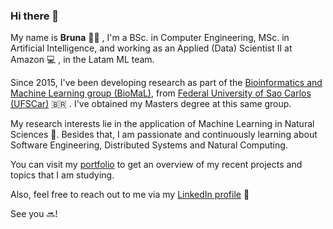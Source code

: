 ### Hi there 👋
My name is **Bruna** 🙆‍♀️ , I'm a BSc. in Computer Engineering, MSc. in Artificial Intelligence, and working as an Applied (Data) Scientist II at Amazon 💻 , in the Latam ML team. 

Since 2015, I've been developing research as part of the [Bioinformatics and Machine Learning group (BioMaL)](http://www.biomal.ufscar.br/), from [Federal University of Sao Carlos (UFSCar)](https://www.ufscar.br/) 🇧🇷 . I've obtained my Masters degree at this same group. 

My research interests lie in the application of Machine Learning in Natural Sciences 🌱. Besides that, I am passionate and continuously learning about Software Engineering, Distributed Systems and Natural Computing. 

You can visit my [portfolio](http://bzamith.github.io/) to get an overview of my recent projects and topics that I am studying.

Also, feel free to reach out to me via my [LinkedIn profile](https://www.linkedin.com/in/bruna-zamith/) 💬

See you 🔜!

<!--
**bzamith/bzamith** is a ✨ _special_ ✨ repository because its `README.md` (this file) appears on your GitHub profile.

Here are some ideas to get you started:

- 🔭 I’m currently working on ...
- 🌱 I’m currently learning ...
- 👯 I’m looking to collaborate on ...
- 🤔 I’m looking for help with ...
- 💬 Ask me about ...
- 📫 How to reach me: ...
- 😄 Pronouns: ...
- ⚡ Fun fact: ...
-->
